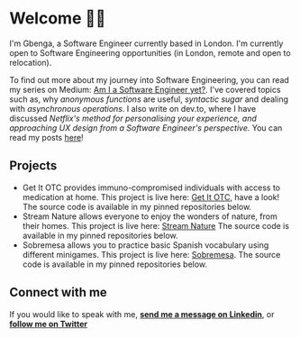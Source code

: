 # Welcome 🤝🏾

<!--
**gbenga/gbenga** is a ✨ _special_ ✨ repository because its `README.md` (this file) appears on your GitHub profile.
-->
I'm Gbenga, a Software Engineer currently based in London. I'm currently open to Software Engineering opportunities (in London, remote and open to relocation).

To find out more about my journey into Software Engineering, you can read my series on Medium: [Am I a Software Engineer yet?](https://medium.com/series/am-i-software-engineer-yet-5c6a51aa9833). I've covered topics such as, why *anonymous functions* are useful, *syntactic sugar* and dealing with *asynchronous operations*. 
I also write on dev.to, where I have discussed *Netflix's method for personalising your experience, and approaching UX design from a Software Engineer's perspective.* You can read my posts [here](https://dev.to/gbenga)!

## Projects

- Get It OTC provides immuno-compromised individuals with access to medication at home.
This project is live here: [Get It OTC](https://get-it-otc.netlify.app/), have a look! The source code is available in my pinned repositories below.
- Stream Nature allows everyone to enjoy the wonders of nature, from their homes.
This project is live here: [Stream Nature](https://stream-nature.netlify.app/) The source code is available in my pinned repositories below.
- Sobremesa allows you to practice basic Spanish vocabulary using different minigames.
This project is live here: [Sobremesa](https://sobremesa.netlify.app/). The source code is available in my pinned repositories below.

## Connect with me

If you would like to speak with me, **[send me a message on Linkedin](https://www.linkedin.com/in/gojoaromokudu/)**, or **[follow me on Twitter](https://twitter.com/writtenbygbenga)**
